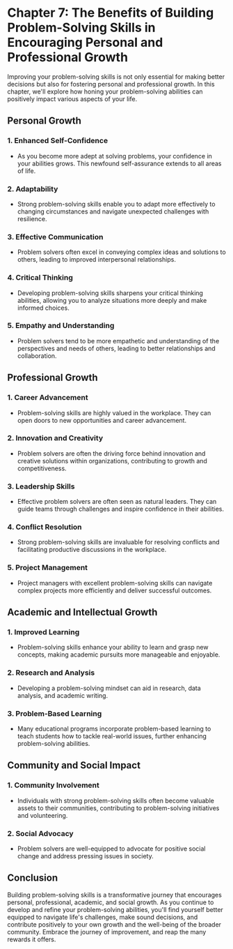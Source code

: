 Chapter 7: The Benefits of Building Problem-Solving Skills in Encouraging Personal and Professional Growth
==========================================================================================================

Improving your problem-solving skills is not only essential for making better decisions but also for fostering personal and professional growth. In this chapter, we'll explore how honing your problem-solving abilities can positively impact various aspects of your life.

Personal Growth
---------------

### 1. **Enhanced Self-Confidence**

* As you become more adept at solving problems, your confidence in your abilities grows. This newfound self-assurance extends to all areas of life.

### 2. **Adaptability**

* Strong problem-solving skills enable you to adapt more effectively to changing circumstances and navigate unexpected challenges with resilience.

### 3. **Effective Communication**

* Problem solvers often excel in conveying complex ideas and solutions to others, leading to improved interpersonal relationships.

### 4. **Critical Thinking**

* Developing problem-solving skills sharpens your critical thinking abilities, allowing you to analyze situations more deeply and make informed choices.

### 5. **Empathy and Understanding**

* Problem solvers tend to be more empathetic and understanding of the perspectives and needs of others, leading to better relationships and collaboration.

Professional Growth
-------------------

### 1. **Career Advancement**

* Problem-solving skills are highly valued in the workplace. They can open doors to new opportunities and career advancement.

### 2. **Innovation and Creativity**

* Problem solvers are often the driving force behind innovation and creative solutions within organizations, contributing to growth and competitiveness.

### 3. **Leadership Skills**

* Effective problem solvers are often seen as natural leaders. They can guide teams through challenges and inspire confidence in their abilities.

### 4. **Conflict Resolution**

* Strong problem-solving skills are invaluable for resolving conflicts and facilitating productive discussions in the workplace.

### 5. **Project Management**

* Project managers with excellent problem-solving skills can navigate complex projects more efficiently and deliver successful outcomes.

Academic and Intellectual Growth
--------------------------------

### 1. **Improved Learning**

* Problem-solving skills enhance your ability to learn and grasp new concepts, making academic pursuits more manageable and enjoyable.

### 2. **Research and Analysis**

* Developing a problem-solving mindset can aid in research, data analysis, and academic writing.

### 3. **Problem-Based Learning**

* Many educational programs incorporate problem-based learning to teach students how to tackle real-world issues, further enhancing problem-solving abilities.

Community and Social Impact
---------------------------

### 1. **Community Involvement**

* Individuals with strong problem-solving skills often become valuable assets to their communities, contributing to problem-solving initiatives and volunteering.

### 2. **Social Advocacy**

* Problem solvers are well-equipped to advocate for positive social change and address pressing issues in society.

Conclusion
----------

Building problem-solving skills is a transformative journey that encourages personal, professional, academic, and social growth. As you continue to develop and refine your problem-solving abilities, you'll find yourself better equipped to navigate life's challenges, make sound decisions, and contribute positively to your own growth and the well-being of the broader community. Embrace the journey of improvement, and reap the many rewards it offers.
